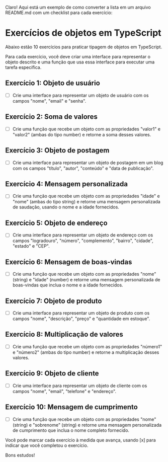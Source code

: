 Claro! Aqui está um exemplo de como converter a lista em um arquivo README.md com um checklist para cada exercício:

# Exercícios de objetos em TypeScript

Abaixo estão 10 exercícios para praticar tipagem de objetos em TypeScript.

Para cada exercício, você deve criar uma interface para representar o objeto descrito e uma função que usa essa interface para executar uma tarefa específica.

## Exercício 1: Objeto de usuário

- [ ] Crie uma interface para representar um objeto de usuário com os campos "nome", "email" e "senha".

## Exercício 2: Soma de valores

- [ ] Crie uma função que recebe um objeto com as propriedades "valor1" e "valor2" (ambas do tipo number) e retorne a soma desses valores.

## Exercício 3: Objeto de postagem

- [ ] Crie uma interface para representar um objeto de postagem em um blog com os campos "título", "autor", "conteúdo" e "data de publicação".

## Exercício 4: Mensagem personalizada

- [ ] Crie uma função que recebe um objeto com as propriedades "idade" e "nome" (ambas do tipo string) e retorne uma mensagem personalizada de saudação, usando o nome e a idade fornecidos.

## Exercício 5: Objeto de endereço

- [ ] Crie uma interface para representar um objeto de endereço com os campos "logradouro", "número", "complemento", "bairro", "cidade", "estado" e "CEP".

## Exercício 6: Mensagem de boas-vindas

- [ ] Crie uma função que recebe um objeto com as propriedades "nome" (string) e "idade" (number) e retorne uma mensagem personalizada de boas-vindas que inclua o nome e a idade fornecidos.

## Exercício 7: Objeto de produto

- [ ] Crie uma interface para representar um objeto de produto com os campos "nome", "descrição", "preço" e "quantidade em estoque".

## Exercício 8: Multiplicação de valores

- [ ] Crie uma função que recebe um objeto com as propriedades "número1" e "número2" (ambas do tipo number) e retorne a multiplicação desses valores.

## Exercício 9: Objeto de cliente

- [ ] Crie uma interface para representar um objeto de cliente com os campos "nome", "email", "telefone" e "endereço".

## Exercício 10: Mensagem de cumprimento

- [ ] Crie uma função que recebe um objeto com as propriedades "nome" (string) e "sobrenome" (string) e retorne uma mensagem personalizada de cumprimento que inclua o nome completo fornecido. 

Você pode marcar cada exercício à medida que avança, usando [x] para indicar que você completou o exercício.

Bons estudos!
